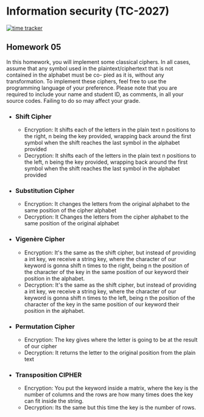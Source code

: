 # Information security (TC-2027)
[![time tracker](https://wakatime.com/badge/github/angeltrevinov/Ciphers.svg)](https://wakatime.com/badge/github/angeltrevinov/Ciphers)
## Homework 05

In this homework, you will implement some classical ciphers. In all cases, assume that any symbol used in the plaintext/ciphertext that is not contained in the alphabet must be co- pied as it is, without any transformation. To implement these ciphers, feel free to use the programming language of your preference.
Please note that you are required to include your name and student ID, as comments, in all your source codes. Failing to do so may affect your grade.

- ### Shift Cipher
  - Encryption: It shifts each of the letters in the plain text n positions to         the right, n being the key provided, wrapping back around the first symbol when the shift reaches the last symbol in the alphabet provided
  - Decryption: It shifts each of the letters in the plain text n positions to the left, n being the key provided, wrapping back around the first symbol when the shift reaches the last symbol in the alphabet provided
- ### Substitution Cipher
  - Encryption: It changes the letters from the original alphabet to the same position of the cipher alphabet
  - Decryption: It Changes the letters from the cipher alphabet to the same position of the original alphabet
- ### Vigenère Cipher
  - Encryption: It's the same as the shift cipher, but instead of providing a int key, we receive a string key, where the character of our keyword is gonna shift n times to the right, being n the position of the character of the key in the same position of our keyword their position in the alphabet.
  - Decryption: It's the same as the shift cipher, but instead of providing a int key, we receive a string key, where the character of our keyword is gonna shift n times to the left, being n the position of the character of the key in the same position of our keyword their position in the alphabet.
- ### Permutation Cipher
  - Encryption: The key gives where the letter is going to be at the result of our cipher
  - Decryption: It returns the letter to the original position from the plain text
- ### Transposition CIPHER
  - Encryption: You put the keyword inside a matrix, where the key is the number of columns and the rows are how many times does the key can fit inside the string.
  - Decryption: Its the same but this time the key is the number of rows. 
